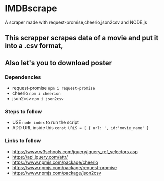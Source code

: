 # IMDBscrape
A scraper made with request-promise,cheerio,json2csv and NODE.js

## This scrapper scrapes data of a movie and put it into a .csv format,
## Also let's you to download poster

### Dependencies
* request-promise `npm i request-promise`
* cheerio `npm i cheerion`
* json2csv `npm i json2csv`

### Steps to follow
* USE `node index` to run the script
* ADD URL inside this `const URLS = [
    {
url:'',
id:'movie_name'
}
`


### Links to follow
* https://www.w3schools.com/jquery/jquery_ref_selectors.asp
* https://api.jquery.com/attr/
* https://www.npmjs.com/package/cheerio
* https://www.npmjs.com/package/request-promise
* https://www.npmjs.com/package/json2csv
